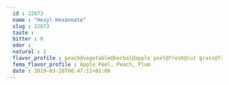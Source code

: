 ```yaml
---
  id : 22873
  name : "Hexyl Hexanoate"
  slug : 22873
  taste : 
  bitter : 0
  odor : 
  natural : 1
  flavor_profile : peach@vegetable@herbal@apple peel@fresh@cut grass@fruity
  fema_flavor_profile : Apple Peel, Peach, Plum
  date : 2019-03-26T08:47:11+01:00
---
```



